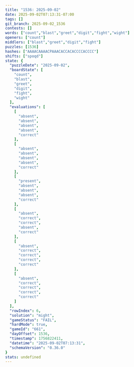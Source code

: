 ```yaml
---
title: "1536: 2025-09-02"
date: 2025-09-02T07:13:31-07:00
tags: []
git_branch: 2025-09-02_1536
contests: []
words: ["count","blast","greet","digit","fight","wight"]
openers: ["count"]
middlers: ["blast","greet","digit","fight"]
puzzles: [1536]
hashes: ["AAAACAAAACPAAACACCACACCCCACCCC"]
shifts: ["spoqd"]
state: {
  "puzzleDate": "2025-09-02",
  "boardState": [
    "count",
    "blast",
    "greet",
    "digit",
    "fight",
    "wight"
  ],
  "evaluations": [
    [
      "absent",
      "absent",
      "absent",
      "absent",
      "correct"
    ],
    [
      "absent",
      "absent",
      "absent",
      "absent",
      "correct"
    ],
    [
      "present",
      "absent",
      "absent",
      "absent",
      "correct"
    ],
    [
      "absent",
      "correct",
      "correct",
      "absent",
      "correct"
    ],
    [
      "absent",
      "correct",
      "correct",
      "correct",
      "correct"
    ],
    [
      "absent",
      "correct",
      "correct",
      "correct",
      "correct"
    ]
  ],
  "rowIndex": 6,
  "solution": "might",
  "gameStatus": "FAIL",
  "hardMode": true,
  "gameId": "661",
  "dayOffset": 1536,
  "timestamp": 1756822411,
  "datetime": "2025-09-02T07:13:31",
  "schemaVersion": "0.36.0"
}
stats: undefined
---
```

<!-- more -->
